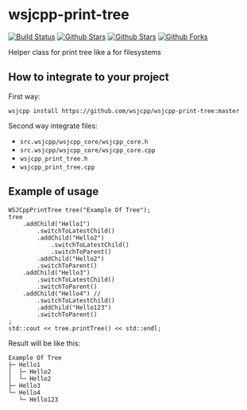 # wsjcpp-print-tree

[![Build Status](https://api.travis-ci.org/wsjcpp/wsjcpp-print-tree.svg?branch=master)](https://travis-ci.org/wsjcpp/wsjcpp-print-tree) [![Github Stars](https://img.shields.io/github/stars/wsjcpp/wsjcpp-print-tree.svg?label=github%20%E2%98%85)](https://github.com/wsjcpp/wsjcpp-print-tree) [![Github Stars](https://img.shields.io/github/contributors/wsjcpp/wsjcpp-print-tree.svg)](https://github.com/wsjcpp/wsjcpp-print-tree) [![Github Forks](https://img.shields.io/github/forks/wsjcpp/wsjcpp-print-tree.svg?label=github%20forks)](https://github.com/wsjcpp/wsjcpp-print-tree/network/members)

Helper class for print tree like a for filesystems

## How to integrate to your project

First way:

```
wsjcpp install https://github.com/wsjcpp/wsjcpp-print-tree:master
```

Second way integrate files:

* `src.wsjcpp/wsjcpp_core/wsjcpp_core.h` 
* `src.wsjcpp/wsjcpp_core/wsjcpp_core.cpp`
* `wsjcpp_print_tree.h`
* `wsjcpp_print_tree.cpp`

## Example of usage

```
WSJCppPrintTree tree("Example Of Tree");
tree
    .addChild("Hello1")
        .switchToLatestChild()
        .addChild("Hello2")
            .switchToLatestChild()
            .switchToParent()    
        .addChild("Hello2")
        .switchToParent()
    .addChild("Hello3")
        .switchToLatestChild()
        .switchToParent()
    .addChild("Hello4") // 
        .switchToLatestChild()
        .addChild("Hello123")
        .switchToParent()
;
std::cout << tree.printTree() << std::endl;
```

Result will be like this:
```
Example Of Tree
├─ Hello1
│  ├─ Hello2
│  └─ Hello2
├─ Hello3
└─ Hello4
   └─ Hello123
```
